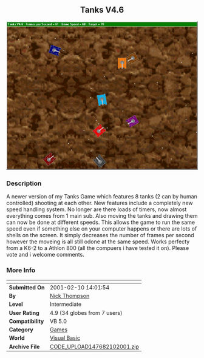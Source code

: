 ﻿<div align="center">

## Tanks V4\.6

<img src="PIC20012101046376035.jpg">
</div>

### Description

A newer version of my Tanks Game which features 8 tanks (2 can by human controlled) shooting at each other. New features include a completely new speed handling system. No longer are there loads of timers, now almost everything comes from 1 main sub. Also moving the tanks and drawing them can now be done at different speeds. This allows the game to run the same speed even if something else on your computer happens or there are lots of shells on the screen. It simply decreases the number of frames per second however the moveing is all still odone at the same speed. Works perfecty from a K6-2 to a Athlon 800 (all the compuers i have tested it on). Please vote and i welcome comments.
 
### More Info
 


<span>             |<span>
---                |---
**Submitted On**   |2001-02-10 14:01:54
**By**             |[Nick Thompson](https://github.com/Planet-Source-Code/PSCIndex/blob/master/ByAuthor/nick-thompson.md)
**Level**          |Intermediate
**User Rating**    |4.9 (34 globes from 7 users)
**Compatibility**  |VB 5\.0
**Category**       |[Games](https://github.com/Planet-Source-Code/PSCIndex/blob/master/ByCategory/games__1-38.md)
**World**          |[Visual Basic](https://github.com/Planet-Source-Code/PSCIndex/blob/master/ByWorld/visual-basic.md)
**Archive File**   |[CODE\_UPLOAD147682102001\.zip](https://github.com/Planet-Source-Code/nick-thompson-tanks-v4-6__1-15180/archive/master.zip)









